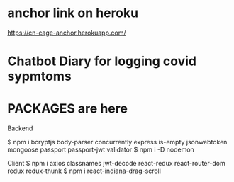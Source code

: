 # anchor link on heroku

https://cn-cage-anchor.herokuapp.com/

# Chatbot Diary for logging covid sypmtoms

# PACKAGES are here

Backend

$ npm i bcryptjs body-parser concurrently express is-empty jsonwebtoken mongoose passport passport-jwt validator
$ npm i -D nodemon

Client
$ npm i axios classnames jwt-decode react-redux react-router-dom redux redux-thunk
$ npm i react-indiana-drag-scroll
